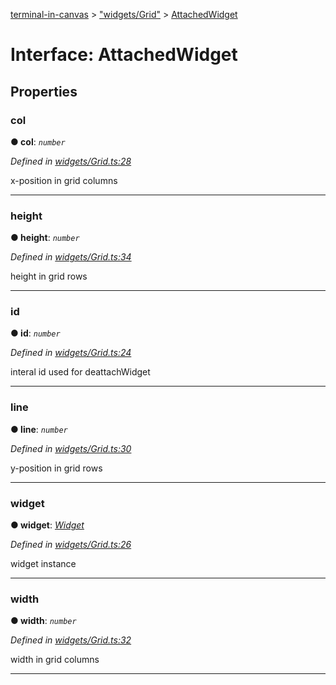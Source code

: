 [terminal-in-canvas](../README.md) > ["widgets/Grid"](../modules/_widgets_grid_.md) > [AttachedWidget](../interfaces/_widgets_grid_.attachedwidget.md)



# Interface: AttachedWidget


## Properties
<a id="col"></a>

###  col

**●  col**:  *`number`* 

*Defined in [widgets/Grid.ts:28](https://github.com/danikaze/terminal-in-canvas/blob/a39a508/src/widgets/Grid.ts#L28)*



x-position in grid columns




___

<a id="height"></a>

###  height

**●  height**:  *`number`* 

*Defined in [widgets/Grid.ts:34](https://github.com/danikaze/terminal-in-canvas/blob/a39a508/src/widgets/Grid.ts#L34)*



height in grid rows




___

<a id="id"></a>

###  id

**●  id**:  *`number`* 

*Defined in [widgets/Grid.ts:24](https://github.com/danikaze/terminal-in-canvas/blob/a39a508/src/widgets/Grid.ts#L24)*



interal id used for deattachWidget




___

<a id="line"></a>

###  line

**●  line**:  *`number`* 

*Defined in [widgets/Grid.ts:30](https://github.com/danikaze/terminal-in-canvas/blob/a39a508/src/widgets/Grid.ts#L30)*



y-position in grid rows




___

<a id="widget"></a>

###  widget

**●  widget**:  *[Widget](../classes/_widget_.widget.md)* 

*Defined in [widgets/Grid.ts:26](https://github.com/danikaze/terminal-in-canvas/blob/a39a508/src/widgets/Grid.ts#L26)*



widget instance




___

<a id="width"></a>

###  width

**●  width**:  *`number`* 

*Defined in [widgets/Grid.ts:32](https://github.com/danikaze/terminal-in-canvas/blob/a39a508/src/widgets/Grid.ts#L32)*



width in grid columns




___


